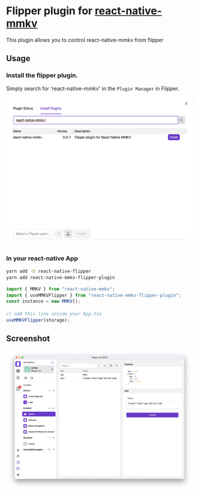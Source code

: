 # Flipper plugin for [react-native-mmkv](https://github.com/mrousavy/react-native-mmkv)

This plugin allows you to control react-native-mmkv from flipper

## Usage

### Install the flipper plugin.

Simply search for 'react-native-mmkv' in the `Plugin Manager` in Flipper.

<p align="center">
    <img src="./.github/img/install.png" alt="install plugin" height="400" />
</p>

### In your react-native App

```sh
yarn add -D react-native-flipper
yarn add react-native-mmkv-flipper-plugin
```

```ts
import { MMKV } from "react-native-mmkv";
import { useMMKVFlipper } from "react-native-mmkv-flipper-plugin";
const instance = new MMKV();

// add this line inside your App.tsx
useMMKVFlipper(storage);
```

## Screenshot

![view](./.github/img/flipper.png)
